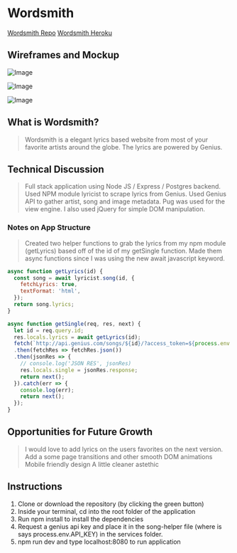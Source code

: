 # Wordsmith
[Wordsmith Repo](https://github.com/thatdudemitch/wordsmith)
[Wordsmith Heroku](https://evening-coast-89238.herokuapp.com)

## Wireframes and Mockup
![Image](https://github.com/thatdudemitch/wordsmith/blob/master/README_images/wireframe1.JPG)

![Image](https://github.com/thatdudemitch/wordsmith/blob/master/README_images/wireframe2.JPG)

![Image](https://github.com/thatdudemitch/wordsmith/blob/master/README_images/song-results-page.png)

## What is Wordsmith?

> Wordsmith is a elegant lyrics based website from most of your favorite artists around the globe. The lyrics are powered by Genius.

## Technical Discussion

> Full stack application using Node JS / Express / Postgres backend. Used NPM module lyricist to scrape lyrics from Genius. Used Genius API to gather artist, song and image metadata. Pug was used for the view engine. I also used jQuery for simple DOM manipulation.

### Notes on App Structure

> Created two helper functions to grab the lyrics from my npm module (getLyrics)  based off of the id of my getSingle function. Made them async functions since   I was using the new await javascript keyword.
``` js
async function getLyrics(id) {
  const song = await lyricist.song(id, { 
    fetchLyrics: true,
    textFormat: 'html',
  });
  return song.lyrics;
}

async function getSingle(req, res, next) {
  let id = req.query.id;
  res.locals.lyrics = await getLyrics(id);
  fetch(`http://api.genius.com/songs/${id}/?access_token=${process.env.API_KEY}`)
  .then(fetchRes => fetchRes.json())
  .then(jsonRes => {
    // console.log('JSON RES', jsonRes)
    res.locals.single = jsonRes.response;
    return next();
  }).catch(err => {
    console.log(err);
    return next();
  });
}
```

## Opportunities for Future Growth

> I would love to add lyrics on the users favorites on the next version.
> Add a some page transitions and other smooth DOM animations
> Mobile friendly design
> A little cleaner astethic 

## Instructions

1. Clone or download the repository (by clicking the green button)
2. Inside your terminal, cd into the root folder of the application
3. Run npm install to install the dependencies
4. Request a genius api key and place it in the song-helper file (where is says process.env.API_KEY) in the services folder.
5. npm run dev and type localhost:8080 to run application
